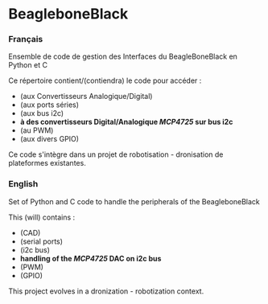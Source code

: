 BeagleboneBlack
===============

### Français
Ensemble de code de gestion des Interfaces du BeagleBoneBlack en Python et C

Ce répertoire contient/(contiendra) le code pour accéder :

* (aux Convertisseurs Analogique/Digital)
* (aux ports séries)
* (aux bus i2c)
* **à des convertisseurs Digital/Analogique _MCP4725_ sur bus i2c**
* (au PWM)
* (aux divers GPIO)

Ce code s'intègre dans un projet de robotisation - dronisation de plateformes existantes.


### English
Set of Python and C code to handle the peripherals of the BeagleboneBlack

This (will) contains :

* (CAD)
* (serial ports)
* (i2c bus)
* **handling of the _MCP4725_ DAC on i2c bus**
* (PWM)
* (GPIO)

This project evolves in a dronization - robotization context.
